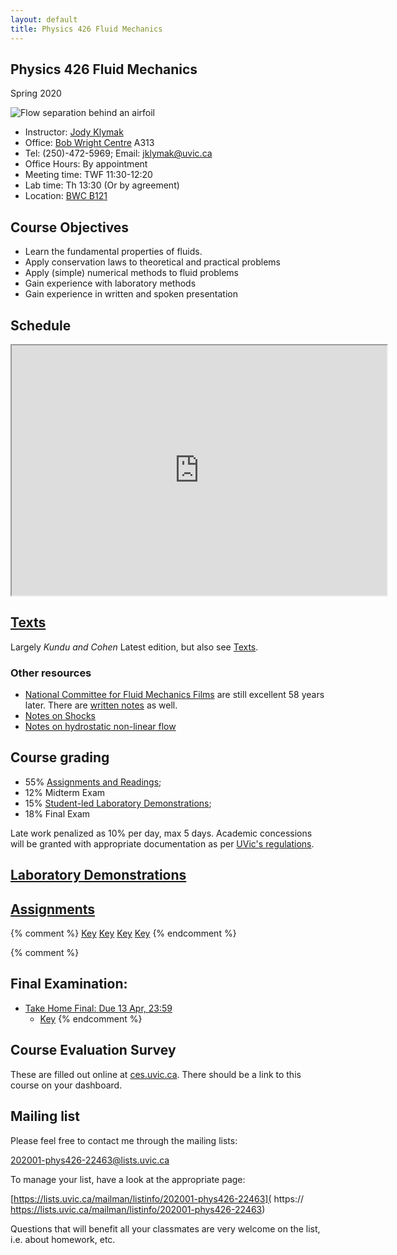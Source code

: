 ```yaml
---
layout: default
title: Physics 426 Fluid Mechanics
---
```


## Physics 426 Fluid Mechanics

Spring 2020

![Flow separation behind an airfoil](./figs/Flow_separation.jpg)

  - Instructor: [Jody Klymak](http://web.uvic.ca/~jklymak)
  - Office: [Bob Wright Centre](http://www.uvic.ca/buildings/sci.html) A313
  - Tel: (250)-472-5969; Email: [jklymak@uvic.ca](mailto:jklymak@uvic.ca)
  - Office Hours: By appointment
  - Meeting time:  TWF 11:30-12:20
  - Lab time:  Th 13:30 (Or by agreement)
  - Location:  [BWC B121](http://www.uvic.ca/home/about/campus-info/maps/maps/sci.php)

## Course Objectives ##

  - Learn the fundamental properties of fluids.
  - Apply conservation laws to theoretical and practical problems
  - Apply (simple) numerical methods to fluid problems
  - Gain experience with laboratory methods
  - Gain experience in written and spoken presentation

## Schedule

<iframe width="600px" height="400px"  src="https://docs.google.com/spreadsheets/d/e/2PACX-1vSRDKJVf1PZeV-_-mTqVLWe7L6dk_-gLb820ZjWudK2GlUXbltrLHYjqszOVwrXL0mdczGt7uTXSfma/pubhtml?gid=0&amp;single=true&amp;widget=true&amp;headers=false"></iframe>

## [Texts](./Texts/)

Largely *Kundu and Cohen* Latest edition, but also see [Texts](./Texts/).  

### Other resources

  - [National Committee for Fluid Mechanics Films](http://web.mit.edu/hml/ncfmf.html) are still excellent 58 years later.
  There are [written notes](http://web.mit.edu/hml/notes.html) as well.
  - [Notes on Shocks](./pdfs/PrattSec1.3_11445.pdf)
  - [Notes on hydrostatic non-linear flow](./pdfs/Baines2.3.pdf)

## Course grading

  - 55% [Assignments and Readings](./Assignments/);
  - 12% Midterm Exam
  - 15% [Student-led Laboratory Demonstrations](./Labs/);
  - 18% Final Exam

Late work penalized as 10% per day, max 5 days.  Academic concessions will be granted
with appropriate documentation as per [UVic's regulations](https://www.uvic.ca/registrar/students/appeals/acad-concession/index.php).

## [Laboratory Demonstrations](./Labs/)

## [Assignments](./Assignments/)

{% comment %}
[Key](./Assignments/Assignment1Key.pdf)
[Key](./Assignments/Assignment2Key.pdf)
[Key](./Assignments/Assignment3Key.pdf)
[Key](./Assignments/Assignment4Foil.pdf)
{% endcomment %}

{% comment %}
## Final Examination:

- [Take Home Final: Due 13 Apr, 23:59](./Assignments/TakeHome2018.pdf)
  - [Key](./Assignments/TakeHome2018.pdf)
{% endcomment %}

## Course Evaluation Survey

These are filled out online at [ces.uvic.ca](http://ces.uvic.ca).  There should be a link to this course on your dashboard.

## Mailing list

Please feel free to contact me through the mailing lists:

[202001-phys426-22463@lists.uvic.ca](mailto:202001-phys426-22463@lists.uvic.ca)

To manage your list, have a look at the appropriate page:

[https://lists.uvic.ca/mailman/listinfo/202001-phys426-22463](  https:// https://lists.uvic.ca/mailman/listinfo/202001-phys426-22463)

Questions that will benefit all your classmates are very welcome on
the list, i.e. about homework, etc.  
